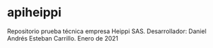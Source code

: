 # apiheippi
Repositorio prueba técnica empresa Heippi SAS.
Desarrollador: Daniel Andrés Esteban Carrillo.
Enero de 2021
